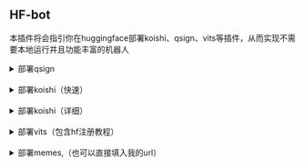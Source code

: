 ## HF-bot

本插件将会指引你在huggingface部署koishi、qsign、vits等插件，从而实现不需要本地运行并且功能丰富的机器人

<details>
  <summary>部署qsign</summary>

### [文档原地址](https://github.com/CikeyQi/QQsign_docs)

# HuggingFace部署签名服务

文档作者：`0卡苏打水`   QQ交流群：`621069204`

截至当前，HuggingFace空间unidbg-fetch-qsign同步更新至 `1.1.9` 版本

优点：不需要服务器搭建，白嫖Huggingface的2核16G服务器，一键克隆即可运行，一人一地址

缺点：移动网络无法访问HuggingFace，部分地区网络可能存在一定延迟，如果出现timeout错误则是你运营商的问题，不是本教程的问题

**如果你是Windows，非常建议您查看我的这个项目：[unidbg-fetch-qsign-gui](https://ghproxy.com/https://github.com/CikeyQi/unidbg-fetch-qsign-gui)**

## 第一步：克隆空间

打开我已经部署好的空间：[QQsign](https://huggingface.co/spaces/CikeyQI/QQsign)，点击右上角三个点，点击 **Duplicate this Space** 
![克隆空间](https://github.com/CikeyQi/QQsign_docs/blob/main/src/1.png?raw=true)

## 第二步：填写相应的项

 **Visibility：**
 
 修改为**Public**，一定要公开，否则无法正常访问接口
 
 **TXLIB_VERSION：**
 
 本项请直接填写版本号即可，如 `8.9.68` ，不用填写路径！在本空间已经存放了官方提供的几个版本的so文件 `3.5.1` `3.5.2` `8.9.63` `8.9.68` `8.9.71` 和 `8.9.73` ，请将icqq更新到0.5.1版本以上以自动匹配协议版本，更新命令`pnpm add icqq@0.5.4 -w` 

<br>

填写好后，点击**Duplicate this Space**，将自动为您部署

![开始部署](https://github.com/CikeyQi/QQsign_docs/blob/main/src/5.png?raw=true)

## 第三步：获取地址

当状态变成**Running**时，即部署成功

![空间开始运行](https://github.com/CikeyQi/QQsign_docs/blob/main/src/6.png?raw=true)

点击右上角三个点，选择**Embed this Space**

![查看个人URL](https://github.com/CikeyQi/QQsign_docs/blob/main/src/7.png?raw=true)

下方Direct URL就是你的接口地址，点**copy**复制到剪切板

![查看个人URL](https://github.com/CikeyQi/QQsign_docs/blob/main/src/6.png?raw=true)

### 至此，你已经获得了成功部署qsign并且获得了其url以及key

## 后记：为什么我遇到了问题

1. 检查克隆时是否填写了**TXLIB_VERSION**，否则克隆后空间会报错

2. **Visibility**必须改成Public，否则第三步会没有**Embed this Space**，且机器人无法访问接口

3. 如果你遇到'ERR_INVALID_ARG_TYPE'的报错，请删除设备文件再试

4. 请检查服务器是否能访问huggingface.co

5. 若仍有问题，可加入QQ群：**621069204**，询问解决办法

## 致谢

- unidbg-fetch-qsign项目：[unidbg-fetch-qsign](https://github.com/fuqiuluo/unidbg-fetch-qsign)

</details>  

<br/>  

<details>
  <summary>部署koishi（快速）</summary>

## 第一步：复制空间
打开风佬已经部署好的koishi空间：[koishi](https://huggingface.co/spaces/initencunter/koishi)，点击右上角三个点，点击 **Duplicate this Space** 
![克隆空间](https://github.com/logiest617/hf-bot/blob/main/QQ%E6%88%AA%E5%9B%BE20231002212902.png?raw=true)


## 第二步：等候完成
接下来稍事等候：[koishi](https://huggingface.co/spaces/initencunter/koishi)，待出现状态变为running即部署成功
![克隆空间](https://github.com/logiest617/hf-bot/blob/main/QQ%E6%88%AA%E5%9B%BE20231002213507.png?raw=true)



</details>


<br/>    
<details>
  <summary>部署koishi（详细）</summary>
  
### [风佬嘴对嘴视频教程](https://www.bilibili.com/video/BV15H4y1f7nu)

</details>



<br/>    
<details>
  <summary>部署vits（包含hf注册教程）</summary>

### [部署vits](https://www.cnblogs.com/hanhanz/p/17110274.html#%E5%A6%82%E4%BD%95%E8%8E%B7%E5%8F%96%E8%AF%AD%E9%9F%B3%E6%A8%A1%E5%BC%8Fapi%E4%BB%A5%E5%8F%8Aapi%E9%85%8D%E7%BD%AE%E6%96%B9%E5%BC%8F)

</details>

<br/>    
<details>
  <summary>部署memes,（也可以直接填入我的url）</summary>

### [部署memes](https://huggingface.co/spaces/logier/memes)

</details>
